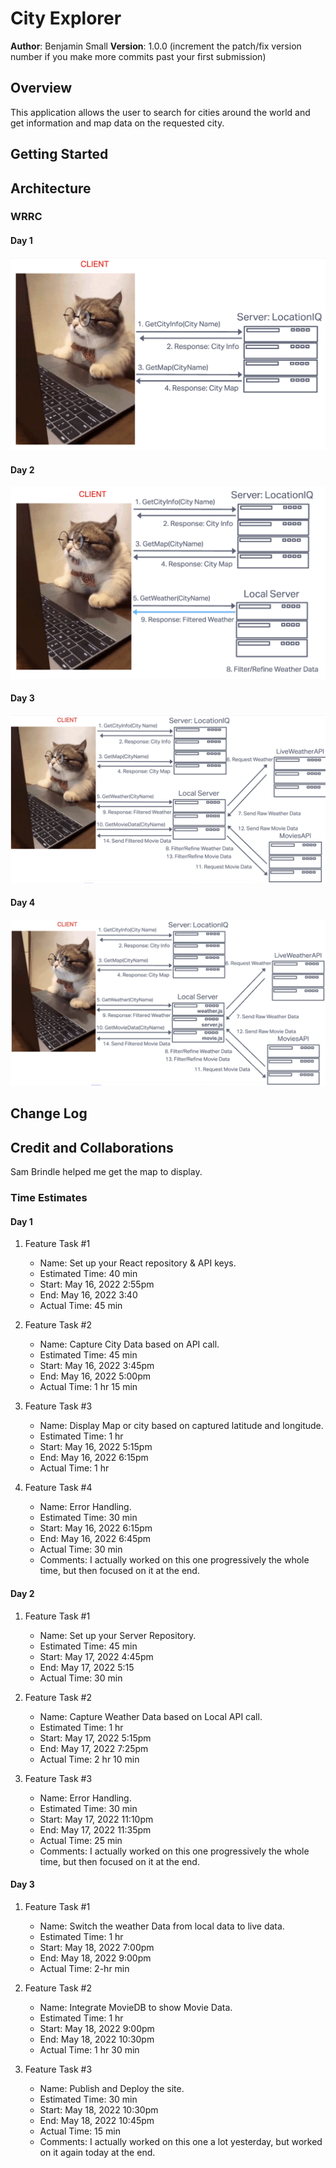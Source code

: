 # City Explorer

**Author**: Benjamin Small
**Version**: 1.0.0 (increment the patch/fix version number if you make more commits past your first submission)

## Overview

This application allows the user to search for cities around the world and get information and map data on the requested city.

## Getting Started
<!-- What are the steps that a user must take in order to build this app on their own machine and get it running? -->

## Architecture
<!-- Provide a detailed description of the application design. What technologies (languages, libraries, etc) you're using, and any other relevant design information. -->

### WRRC

#### Day 1

![Web Request Diagram 1](API-Diagram-1.png)

#### Day 2

![Web Request Diagram 2](API-Diagram-2.png)

#### Day 3

![Web Request Diagram 3](API-Diagram-3.png)

#### Day 4

![Web Request Diagram 4](API-Diagram-4.png)

## Change Log
<!-- Use this area to document the iterative changes made to your application as each feature is successfully implemented. Use time stamps. Here's an example:

01-01-2001 4:59pm - Application now has a fully-functional express server, with a GET route for the location resource. -->

## Credit and Collaborations

Sam Brindle helped me get the map to display.

### Time Estimates

#### Day 1

1. Feature Task #1
   - Name: Set up your React repository & API keys.
   - Estimated Time: 40 min
   - Start: May 16, 2022 2:55pm
   - End: May 16, 2022 3:40
   - Actual Time: 45 min

2. Feature Task #2
   - Name: Capture City Data based on API call.
   - Estimated Time: 45 min
   - Start: May 16, 2022 3:45pm
   - End: May 16, 2022 5:00pm
   - Actual Time: 1 hr 15 min

3. Feature Task #3
   - Name: Display Map or city based on captured latitude and longitude.
   - Estimated Time: 1 hr
   - Start: May 16, 2022 5:15pm
   - End: May 16, 2022 6:15pm
   - Actual Time: 1 hr

4. Feature Task #4
   - Name: Error Handling.
   - Estimated Time: 30 min
   - Start: May 16, 2022 6:15pm
   - End: May 16, 2022 6:45pm
   - Actual Time: 30 min
   - Comments: I actually worked on this one progressively the whole time, but then focused on it at the end.

#### Day 2

1. Feature Task #1
   - Name: Set up your Server Repository.
   - Estimated Time: 45 min
   - Start: May 17, 2022 4:45pm
   - End: May 17, 2022 5:15
   - Actual Time: 30 min

2. Feature Task #2
   - Name: Capture Weather Data based on Local API call.
   - Estimated Time: 1 hr
   - Start: May 17, 2022 5:15pm
   - End: May 17, 2022 7:25pm
   - Actual Time: 2 hr 10 min

3. Feature Task #3
   - Name: Error Handling.
   - Estimated Time: 30 min
   - Start: May 17, 2022 11:10pm
   - End: May 17, 2022 11:35pm
   - Actual Time: 25 min
   - Comments: I actually worked on this one progressively the whole time, but then focused on it at the end.

#### Day 3

1. Feature Task #1
   - Name: Switch the weather Data from local data to live data.
   - Estimated Time: 1 hr
   - Start: May 18, 2022 7:00pm
   - End: May 18, 2022 9:00pm
   - Actual Time: 2-hr min

2. Feature Task #2
   - Name: Integrate MovieDB to show Movie Data.
   - Estimated Time: 1 hr
   - Start: May 18, 2022 9:00pm
   - End: May 18, 2022 10:30pm
   - Actual Time: 1 hr 30 min

3. Feature Task #3
   - Name: Publish and Deploy the site.
   - Estimated Time: 30 min
   - Start: May 18, 2022 10:30pm
   - End: May 18, 2022 10:45pm
   - Actual Time: 15 min
   - Comments: I actually worked on this one a lot yesterday, but worked on it again today at the end.
